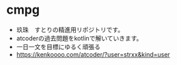 # cmpg
- 玖珠　すとりの精進用リポジトリです。
- atcoderの過去問題をkotlinで解いていきます。
- 一日一文を目標にゆるく頑張る
- https://kenkoooo.com/atcoder/?user=strxx&kind=user

